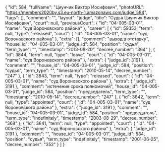 {
    "id": 584,
    "fullName": "Циунчик Виктор Иосифович",
    "photoURL": "https://members2020by.s3.eu-north-1.amazonaws.com/judge_584",
    "tags": [],
    "comment": "",
    "layout": "judge",
    "title": "Судья Циунчик Виктор Иосифович",
    "court": null,
    "previousCourt": {
        "id": "04-005-03-01",
        "name": "суд Вороновского района"
    },
    "career": [
        {
            "id": 59353,
            "term": null,
            "type": "released",
            "court": {
                "id": "04-005-03-01",
                "name": "суд Вороновского района"
            },
            "extra": [],
            "comment": "выход в отставку",
            "house_id": "04-005-03-01",
            "judge_id": 584,
            "position": "судья",
            "term_type": "",
            "timestamp": "2013-08-20",
            "decree_number": "364"
        },
        {
            "id": 3844,
            "term": null,
            "type": "leave",
            "court": {
                "id": "04-005-03-01",
                "name": "суд Вороновского района"
            },
            "extra": {
                "judge_id": 3191
            },
            "comment": "",
            "house_id": "04-005-03-01",
            "judge_id": 584,
            "position": "судья",
            "term_type": "",
            "timestamp": "2010-05-14",
            "decree_number": "247"
        },
        {
            "id": 3843,
            "term": null,
            "type": "released",
            "court": {
                "id": "04-005-03-01",
                "name": "суд Вороновского района"
            },
            "extra": {
                "judge_id": 3191
            },
            "comment": "истечение срока полномочий",
            "house_id": "04-005-03-01",
            "judge_id": 584,
            "position": "председатель",
            "term_type": "",
            "timestamp": "2010-05-14",
            "decree_number": "247"
        },
        {
            "id": 3842,
            "term": null,
            "type": "appointed",
            "court": {
                "id": "04-005-03-01",
                "name": "суд Вороновского района"
            },
            "extra": {
                "judge_id": 3191
            },
            "comment": "",
            "house_id": "04-005-03-01",
            "judge_id": 584,
            "position": "председатель",
            "term_type": "indefinitely",
            "timestamp": "2003-08-29",
            "decree_number": "368"
        },
        {
            "id": 3841,
            "term": null,
            "type": "appointed",
            "court": {
                "id": "04-005-03-01",
                "name": "суд Вороновского района"
            },
            "extra": {
                "judge_id": 3191
            },
            "comment": "",
            "house_id": "04-005-03-01",
            "judge_id": 584,
            "position": "судья",
            "term_type": "indefinitely",
            "timestamp": "2001-06-25",
            "decree_number": "352"
        }
    ]
}